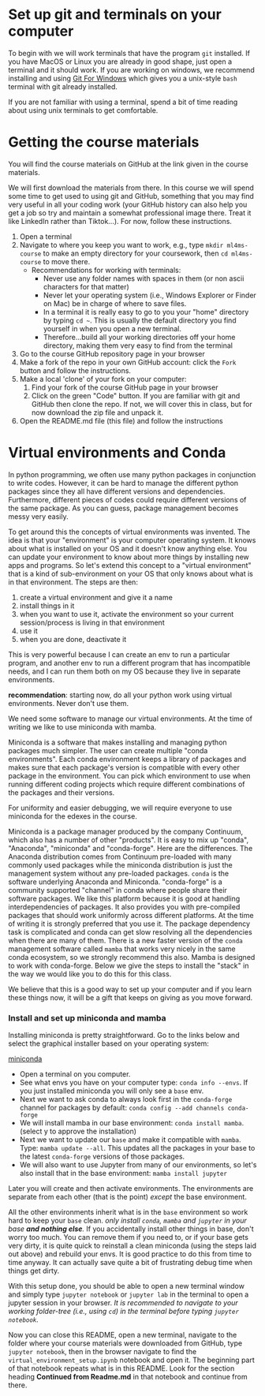 # Set up git and terminals on your computer

To begin with we will work terminals that have the program `git` installed.  If you have MacOS or Linux you are already in good shape, just open a terminal and it should work.
If you are working on windows, we recommend installing and using [Git For Windows](https://gitforwindows.org/) which gives you a unix-style `bash` terminal with git already installed.

If you are not familiar with using a terminal, spend a bit of time reading about using unix terminals to get comfortable.

# Getting the course materials

You will find the course materials on GitHub at the link given in the course materials.  

We will first download the materials from there. In this course we will spend some time to get used to using git and GitHub, something that you may find very useful in all your coding work (your GitHub history can also help you get a job so try and maintain a somewhat professional image there.  Treat it like LinkedIn rather than Tiktok...).
For now, follow these instructions.
1. Open a terminal 
2. Navigate to where you keep you want to work, e.g., type `mkdir ml4ms-course` to make an empty directory for your coursework, then `cd ml4ms-course` to move there.
   - Recommendations for working with terminals:
      - Never use any folder names with spaces in them (or non ascii characters for that matter)
      - Never let your operating system (i.e., Windows Explorer or Finder on Mac) be in charge of where to save files.
      - In a terminal it is really easy to go to you your "home" directory by typing `cd ~`.  This is usually the default directory you find yourself in when you open a new terminal.
      - Therefore...build all your working directories off your home directory, making them very easy to find from the terminal
1. Go to the course GitHub repository page in your browser
2. Make a fork of the repo in your own GitHub account: click the `Fork` button and follow the instructions.
3. Make a local 'clone' of your fork on your computer:
   1. Find your fork of the course GitHub page in your browser
   1. Click on the green "Code" button.  If you are familiar with git and GitHub then clone the repo.  If not, we will cover this in class, but for now download the zip file and unpack it.
4. Open the README.md file (this file) and follow the instructions

# Virtual environments and Conda

In python programming, we often use many python packages in conjunction to write codes. However, it can be hard to manage the different python packages since they all have different versions and dependencies. Furthermore, different pieces of codes could require different versions of the same package. As you can guess, package management becomes messy very easily. 

To get around this the concepts of virtual environments was invented.  The idea is that your "environment" is your computer operating system.  It knows about what is installed on your OS and it doesn't know anything else.  You can update your environment to know about more things by installing new apps and programs.  So let's extend this concept to a "virtual environment" that is a kind of sub-environment on your OS that only knows about what is in that environment.  The steps are then:
1. create a virtual environment and give it a name
2. install things in it
3. when you want to use it, activate the environment so your current session/process is living in that environment
4. use it
5. when you are done, deactivate it

This is very powerful because I can create an env to run a particular program, and another env to run a different program that has incompatible needs, and I can run them both on my OS because they live in separate environments.

__recommendation__: starting now, do all your python work using virtual environments.  Never don't use them.

We need some software to manage our virtual environments.  At the time of writing we like to use miniconda with mamba.

Miniconda is a software that makes installing and managing python packages much simpler. The user can create multiple "conda environments". Each conda environment keeps a library of packages and makes sure that each package's version is compatible with every other package in the environment. You can pick which environment to use when running different coding projects which require different combinations of the packages and their versions. 

For uniformity and easier debugging, we will require everyone to use miniconda for the edexes in the course. 

Miniconda is a package manager produced by the company Continuum, which also has a number of other "products".  It is easy to mix up "conda", "Anaconda", "miniconda" and "conda-forge". Here are the differences. The Anaconda distribution comes from Continuum pre-loaded with many commonly used packages while the miniconda distribution is just the management system without any pre-loaded packages. `conda` is the software underlying Anaconda and Miniconda. "conda-forge" is a community supported "channel" in conda where people share their software packages.  We like this platform because it is good at handling interdependencies of packages.  It also provides you with pre-compiled packages that should work uniformly across different platforms.  At the time of writing it is strongly preferred that you use it.  The package dependency task is complicated and conda can get slow resolving all the dependencies when there are many of them.  There is a new faster version of the `conda` management software called `mamba` that works very nicely in the same conda ecosystem, so we strongly recommend this also.  Mamba is designed to work with conda-forge.  Below we give the steps to install the "stack" in the way we would like you to do this for this class.  

We believe that this is a good way to set up your computer and if you learn these things now, it will be a gift that keeps on giving as you move forward.

### Install and set up miniconda and mamba

Installing miniconda is pretty straightforward. Go to the links below and select the graphical installer based on your operating system:

[miniconda](https://docs.conda.io/en/main/miniconda.html)

- Open a terminal on you computer.
- See what envs you have on your computer type: `conda info --envs`.  If you just installed miniconda you will only see a `base` env.
- Next we want to ask conda to always look first in the `conda-forge` channel for packages by default: `conda config --add channels conda-forge`
- We will install mamba in our base environment: `conda install mamba`. (select y to approve the installation)
- Next we want to update our `base` and make it compatible with `mamba`.  Type: `mamba update --all`.  This updates all the packages in your base to the latest `conda-forge` versions of those packages. 
- We will also want to use Jupyter from many of our environments, so let's also install that in the base environment: `mamba install jupyter`

Later you will create and then activate environments.  The environments are separate from each other (that is the point) _except_ the base environment.  

All the other environments inherit what is in the `base` environment so work hard to keep your `base` clean.  _only install `conda`, `mamba` and `jupyter` in your base __and nothing else__._    If you accidentally install other things in base, don't worry too much.  You can remove them if you need to, or if your base gets very dirty, it is quite quick to reinstall a clean miniconda (using the steps laid out above) and rebuild your envs.  It is good practice to do this from time to time anyway.  It can actually save quite a bit of frustrating debug time when things get dirty.

With this setup done, you should be able to open a new terminal window and simply type `jupyter notebook` or `jupyter lab` in the terminal to open a jupyter session in your browser.  _It is recommended to navigate to your working folder-tree (i.e., using `cd`) in the terminal before typing `jupyter notebook`._

Now you can close this README, open a new terminal, navigate to the folder where your course materials were downloaded from GitHub, type `jupyter notebook`, then in the browser navigate to find the `virtual_environment_setup.ipynb` notebook and open it.  The beginning part of that notebook repeats what is in this README.  Look for the section heading __Continued from Readme.md__ in that notebook and continue from there.
